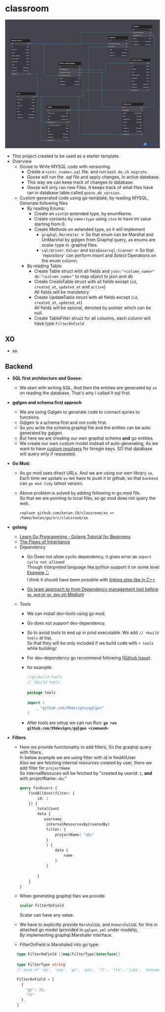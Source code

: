# classroom

![db-digrams](db-digrams-io.png)

- This project created to be used as a starter template.
- Overview
  - Goose to Write MYSQL code with versioning.
    - Create a `<int>_<name>.sql` file. and run `bash do.sh migrate`.
    - Goose will run the .sql file and apply changes, In active database.
    - This way we can keep track of changes to database.
    - Goose will only run new Files. It keeps track of what files have ran in database table called `goose_db_version`.
  - Custom generated code using go-template, by reading MYSQL, Generate following files
    - By reading Enums:
      - Create an `uint16` extended type, by enumName.
      - Create contants by `name`+`type` using `itoa` to have int value starting from 0.
      - Create Methods on extended type, so it will implement
        - `graphql.Marshaler` -> So that enum can be Marshal and UnMarshal by gqlgen from Graphql query, as enums are scalar type in .graphql files.
        - `sql/driver.Valuer` and `database/sql.Scanner` -> So that 'repository' can perform *Insert* and *Select* Operations on the enum column.
    - By reading Table:
      - Create Table struct with all fields and `json:"<column_name>" db:"<column_name>"` to map object to json and db
      - Create CreateTable struct with all fields except (`id`, `created_at`, `updated_at` and `active`) <br>
              All fields will be mandetory
      - Create UpdateTable struct with all fields except (`id`, `created_at`, `updated_at`) <br>
              All fields will be opional, denoted by pointer which can be null.
      - Create TableFilter struct for all columns, each column will have type `FilterOnField`

## XO

- xo

## Backend

- **SQL first architecture and Goose:**
  - We start with writing SQL, And then the entities are generated by `xo` on reading the database. That's why I called It sql first.

- **gqlgen and schema first approch**
  - We are using Gqlgen to generate code to connect quries to functions.
  - Gqlgen is a schema first and not code first.
  - So you write the schema.graphql file and the entites can be auto generated by gqlgen.
  - But here we are creating *our own* graphql schema **and** go entities. <br>
  - We create our own custom model instead of auto-generating, As we want to have [custom resolvers](https://gqlgen.com/#how-do-i-prevent-fetching-child-objects-that-might-not-be-used) for foregin keys. SO that database will query only if requested.

- **Go Mod:**
  - As go mod uses direct URLs. And we are using our own library `xo`, <br> Each time we update `xo` we have to push it to github, so that `backend` can `go mod tidy` lattest version.
  - Above problem is solved by adding following in go.mod file. <br>
      So that we are pointing to local files, so go mod does not query the web.

    ```
    replace github.com/ketan-10/classroom/xo => /home/ketan/go/src/classroom/xo
    ```

- **golang**
  - [Learn Go Programming - Golang Tutorial for Beginners](https://www.youtube.com/watch?v=YS4e4q9oBaU)
  - [The Flaws of Inheritance](https://youtu.be/hxGOiiR9ZKg)
  - Dependency
    - Go Does not allow cyclic dependency, it gives error as `import cycle not allowed` <br>
        Though interpreted language like python support it on some level [Example 👆](https://stackoverflow.com/a/744410/10066692) <br>
        I think it should have been possible with [linking step like in C++](https://www.youtube.com/watch?v=H4s55GgAg0I&list=PLlrATfBNZ98dudnM48yfGUldqGD0S4FFb&index=7)

    - [Go team approach to from Dependency management tool before `go mod` or `go dep` on Medium](https://medium.com/@sdboyer/so-you-want-to-write-a-package-manager-4ae9c17d9527)
  - Tools
    - We can install dev-tools using go mod.
    - Go does not support dev-dependency.
    - So to avoid tools to end up in prod executable. We add `// +build tools` at top, <br>
        So that they will be only included if we build code with `+ tools` while building/

    - For dev-dependency go recommend following ([Github Issue](https://github.com/golang/go/issues/25922#issuecomment-1038394599)).

    - for example:

        ```go
        //go:build tools
        // +build tools

        package tools

        import (
            _ "github.com/99designs/gqlgen"
        )
        ```

    - After tools are setup we can run Run: **`go run github.com/99designs/gqlgen <command>`**

- **Filters**
  - Here we provide functionality to add filters, So the graqhql query with filters. <br>
    In below example we are using filter with id in findAllUser <br>
    Also we are fetching internal resources created by user, there we add filter for `projectName` <br>
    So internalResouces will be fetched by "created by userId: `1`, **and** with projectName: `abc`"

    ```graphql
    query findusers {
        findAllUser(filter: {
            id: 1
        }) {
            totalCount
            data {
               username
                internalResourcesByCreatedBy(
                filter: {
                    projectName: "abc"
                }
                ) {
                    data {
                        name
                    }
                }
            
            }
        } 
    }
    ```

  - When generating graphql files we provide

    ```graphql
    scalar FilterOnField
    ```

    Scalar can have any value.

  - We have to explicitly provide `MarshalGQL` and `UnmarshalGQL` for this in attached go model (provided in `gqlgen.yml` under models), <br>
    By implementing graphql.Marshaler interface.
  
  - FilterOnField is Marshaled into go type:
  
  ```go
    type FilterOnField []map[FilterType]interface{}

    type FilterType string 
    // enum of 'eq', 'neq', 'gt', 'gte', 'lt', 'lte', 'like', 'between' 
  ```

  ```js
    FilterOnField = [
      {
        "gt": 20,
        "lt"
      },
    ]
  ```
